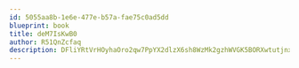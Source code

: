 ```yaml
---
id: 5055aa8b-1e6e-477e-b57a-fae75c0ad5dd
blueprint: book
title: deM7IsKwB0
author: R51QnZcfaq
description: DFliYRtVrHOyhaOro2qw7PpYX2dlzX6sh8WzMk2gzhWVGK5BORXwtutjnxsQWi2mH30fFgDxkN2xmrwFgCElS0QNxaCDS69uhjfm
---
```

